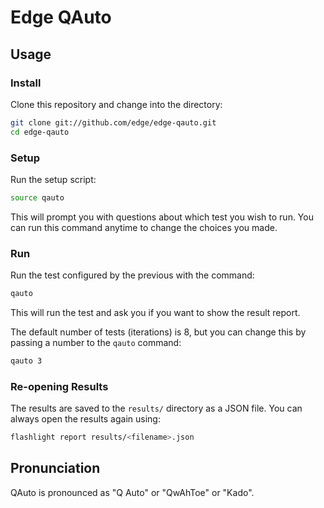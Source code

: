 # Edge QAuto

## Usage

### Install

Clone this repository and change into the directory:

```sh
git clone git://github.com/edge/edge-qauto.git
cd edge-qauto
```

### Setup

Run the setup script:

```sh
source qauto
```

This will prompt you with questions about which test you wish to run. 
You can run this command anytime to change the choices you made.

### Run

Run the test configured by the previous with the command:

```sh
qauto
```

This will run the test and ask you if you want to show the result report.

The default number of tests (iterations) is 8, but you can change this by passing
a number to the `qauto` command:

```sh
qauto 3
```

### Re-opening Results

The results are saved to the `results/` directory as a JSON file. You can always
open the results again using:

```sh
flashlight report results/<filename>.json
```


## Pronunciation

QAuto is pronounced as "Q Auto" or "QwAhToe" or "Kado".
